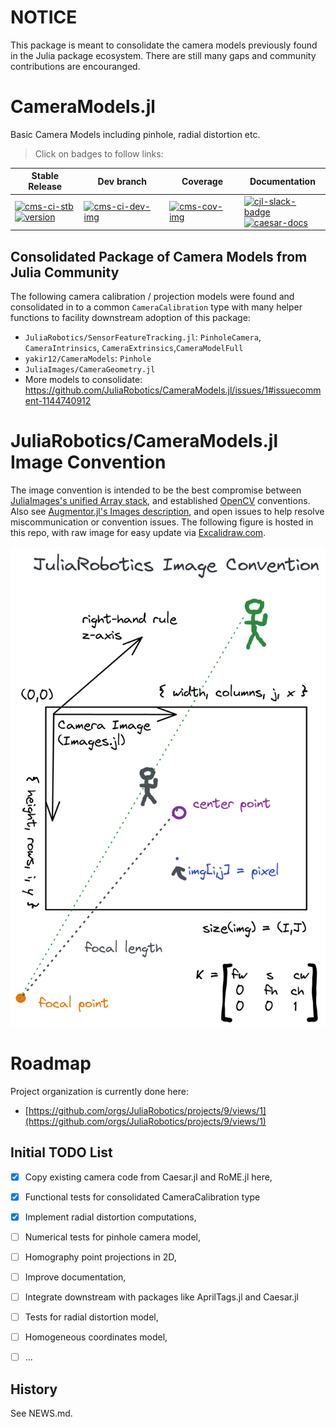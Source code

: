 
# NOTICE

This package is meant to consolidate the camera models previously found in the Julia package ecosystem.  There are still many gaps and community contributions are encouranged.

# CameraModels.jl
Basic Camera Models including pinhole, radial distortion etc.

> Click on badges to follow links:

| Stable Release | Dev branch | Coverage | Documentation |
|----------------|------------|----------|---------------|
| [![cms-ci-stb][cms-ci-stb-img]][cms-ci-stb-url] <br> [![version][cms-ver-img]][cms-rel-url] | [![cms-ci-dev-img]][cms-ci-dev-url] | [![cms-cov-img]][cms-cov-url] | [![cjl-slack-badge]][cjl-slack] <br> [![caesar-docs]][cjl-docs-url] |

## Consolidated Package of Camera Models from Julia Community 

The following camera calibration / projection models were found and consolidated in to a common `CameraCalibration` type with many helper functions to facility downstream adoption of this package:
- `JuliaRobotics/SensorFeatureTracking.jl`: `PinholeCamera`, `CameraIntrinsics`, `CameraExtrinsics`,`CameraModelFull`
- `yakir12/CameraModels`: `Pinhole`
- `JuliaImages/CameraGeometry.jl`
- More models to consolidate: https://github.com/JuliaRobotics/CameraModels.jl/issues/1#issuecomment-1144740912

# JuliaRobotics/CameraModels.jl Image Convention

The image convention is intended to be the best compromise between [JuliaImages's unified Array stack](https://github.com/JuliaImages/Images.jl), and established [OpenCV](https://opencv.org/) conventions.  Also see [Augmentor.jl's Images description](https://evizero.github.io/Augmentor.jl/stable/images/#Working-with-Images-in-Julia), and open issues to help resolve miscommunication or convention issues.  The following figure is hosted in this repo, with raw image for easy update via [Excalidraw.com](docs/imgs/JuliaRoboticsImgConv.excalidraw).

![Images Convention](docs/imgs/JuliaRoboticsImgConv.png)
# Roadmap

Project organization is currently done here:
- [https://github.com/orgs/JuliaRobotics/projects/9/views/1](https://github.com/orgs/JuliaRobotics/projects/9/views/1)

## Initial TODO List

- [x] Copy existing camera code from Caesar.jl and RoME.jl here,
- [x] Functional tests for consolidated CameraCalibration type
- [x] Implement radial distortion computations,
- [ ] Numerical tests for pinhole camera model,
- [ ] Homography point projections in 2D,
- [ ] Improve documentation,
- [ ] Integrate downstream with packages like AprilTags.jl and Caesar.jl
- [ ] Tests for radial distortion model,
- [ ] Homogeneous coordinates model,
- [ ] ...


## History

See NEWS.md.


[cms-ci-dev-img]: https://github.com/JuliaRobotics/CameraModels.jl/actions/workflows/ci.yml/badge.svg
[cms-ci-dev-url]: https://github.com/JuliaRobotics/CameraModels.jl/actions/workflows/ci.yml
[cms-ci-stb-img]: https://github.com/JuliaRobotics/CameraModels.jl/actions/workflows/ci.yml/badge.svg?branch=release%2Fv0.1
[cms-ci-stb-url]: https://github.com/JuliaRobotics/CameraModels.jl/actions/workflows/ci.yml
[cms-ver-img]: https://juliahub.com/docs/CameraModels/version.svg
[cms-rel-url]: https://github.com/JuliaRobotics/CameraModels.jl/releases
[cms-milestones]: https://github.com/JuliaRobotics/CameraModels.jl/milestones
[cms-cov-img]: https://codecov.io/github/JuliaRobotics/CameraModels.jl/coverage.svg?branch=main
[cms-cov-url]: https://codecov.io/github/JuliaRobotics/CameraModels.jl?branch=main

[caesar-docs]: https://img.shields.io/badge/CaesarDocs-latest-blue.svg
[cjl-docs-url]: http://juliarobotics.github.io/Caesar.jl/latest/

[cjl-slack-badge]: https://img.shields.io/badge/Caesarjl-Slack-green.svg?style=popout
[cjl-slack]: https://join.slack.com/t/caesarjl/shared_invite/zt-ucs06bwg-y2tEbddwX1vR18MASnOLsw
